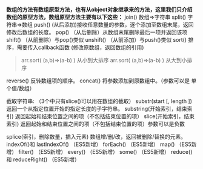 **数组的方法有数组原型方法，也有从object对象继承来的方法，这里我们只介绍数组的原型方法，数组原型方法主要有以下这些：**
join()                        数组=>字符串
split()                      字符串=>数组
push()           (从后添加)接收任意数量的参数，逐个添加至数组末尾，返回修改后数组的长度。
pop()          （从后删除）从数组末尾删除最后一项并返回该项
shift()         （从前删除）与pop()类似
unshift()     （从前添加）与push()类似
sort()         排序，需要传入callback函数  (修改原数组，返回数组的引用)

> arr.sort( (a,b)=>(a-b) )   从小到大排序
> arr.sort( (a,b)=>(a-b) )   从大到小排序   

reverse()      反转数组项的顺序。
concat()      将参数添加到原数组中。（参数可以是 单个值/数组）

截取字符串:  （3个中只有slice()可以用在数组的截取）
substr(start [, length ])                   返回一个从指定位置开始的指定长度的子字符串。
substring(开始索引，结束索引)     返回起始和结束位置之间的项（不包括结束位置的项）
slice(开始索引，结束索引)               返回起始和结束位置之间的项（不包括结束位置的项）参数可以是负数

splice(索引，删除数量，插入元素)      数组增/删/改，返回被删除/替换的元素。
indexOf()和 lastIndexOf() （ES5新增）
forEach() （ES5新增）
map() （ES5新增）
filter() （ES5新增）
every() （ES5新增）
some() （ES5新增）
reduce()和 reduceRight() （ES5新增）